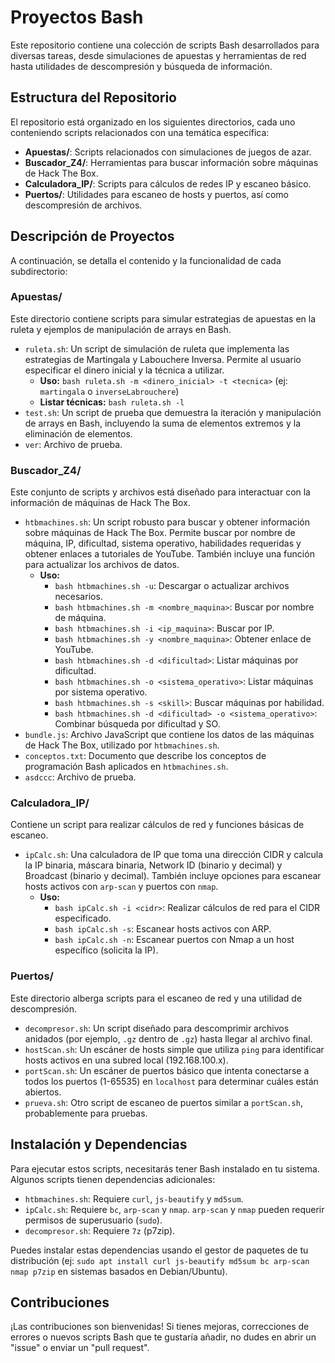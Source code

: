 # Proyectos Bash

Este repositorio contiene una colección de scripts Bash desarrollados para diversas tareas, desde simulaciones de apuestas y herramientas de red hasta utilidades de descompresión y búsqueda de información.

## Estructura del Repositorio

El repositorio está organizado en los siguientes directorios, cada uno conteniendo scripts relacionados con una temática específica:

-   **Apuestas/**: Scripts relacionados con simulaciones de juegos de azar.
-   **Buscador_Z4/**: Herramientas para buscar información sobre máquinas de Hack The Box.
-   **Calculadora_IP/**: Scripts para cálculos de redes IP y escaneo básico.
-   **Puertos/**: Utilidades para escaneo de hosts y puertos, así como descompresión de archivos.

## Descripción de Proyectos

A continuación, se detalla el contenido y la funcionalidad de cada subdirectorio:

### Apuestas/

Este directorio contiene scripts para simular estrategias de apuestas en la ruleta y ejemplos de manipulación de arrays en Bash.

-   `ruleta.sh`: Un script de simulación de ruleta que implementa las estrategias de Martingala y Labouchere Inversa. Permite al usuario especificar el dinero inicial y la técnica a utilizar.
    -   **Uso:** `bash ruleta.sh -m <dinero_inicial> -t <tecnica>` (ej: `martingala` o `inverseLabrouchere`)
    -   **Listar técnicas:** `bash ruleta.sh -l`
-   `test.sh`: Un script de prueba que demuestra la iteración y manipulación de arrays en Bash, incluyendo la suma de elementos extremos y la eliminación de elementos.
-   `ver`: Archivo de prueba.

### Buscador_Z4/

Este conjunto de scripts y archivos está diseñado para interactuar con la información de máquinas de Hack The Box.

-   `htbmachines.sh`: Un script robusto para buscar y obtener información sobre máquinas de Hack The Box. Permite buscar por nombre de máquina, IP, dificultad, sistema operativo, habilidades requeridas y obtener enlaces a tutoriales de YouTube. También incluye una función para actualizar los archivos de datos.
    -   **Uso:**
        -   `bash htbmachines.sh -u`: Descargar o actualizar archivos necesarios.
        -   `bash htbmachines.sh -m <nombre_maquina>`: Buscar por nombre de máquina.
        -   `bash htbmachines.sh -i <ip_maquina>`: Buscar por IP.
        -   `bash htbmachines.sh -y <nombre_maquina>`: Obtener enlace de YouTube.
        -   `bash htbmachines.sh -d <dificultad>`: Listar máquinas por dificultad.
        -   `bash htbmachines.sh -o <sistema_operativo>`: Listar máquinas por sistema operativo.
        -   `bash htbmachines.sh -s <skill>`: Buscar máquinas por habilidad.
        -   `bash htbmachines.sh -d <dificultad> -o <sistema_operativo>`: Combinar búsqueda por dificultad y SO.
-   `bundle.js`: Archivo JavaScript que contiene los datos de las máquinas de Hack The Box, utilizado por `htbmachines.sh`.
-   `conceptos.txt`: Documento que describe los conceptos de programación Bash aplicados en `htbmachines.sh`.
-   `asdccc`: Archivo de prueba.

### Calculadora_IP/

Contiene un script para realizar cálculos de red y funciones básicas de escaneo.

-   `ipCalc.sh`: Una calculadora de IP que toma una dirección CIDR y calcula la IP binaria, máscara binaria, Network ID (binario y decimal) y Broadcast (binario y decimal). También incluye opciones para escanear hosts activos con `arp-scan` y puertos con `nmap`.
    -   **Uso:**
        -   `bash ipCalc.sh -i <cidr>`: Realizar cálculos de red para el CIDR especificado.
        -   `bash ipCalc.sh -s`: Escanear hosts activos con ARP.
        -   `bash ipCalc.sh -n`: Escanear puertos con Nmap a un host específico (solicita la IP).

### Puertos/

Este directorio alberga scripts para el escaneo de red y una utilidad de descompresión.

-   `decompresor.sh`: Un script diseñado para descomprimir archivos anidados (por ejemplo, `.gz` dentro de `.gz`) hasta llegar al archivo final.
-   `hostScan.sh`: Un escáner de hosts simple que utiliza `ping` para identificar hosts activos en una subred local (192.168.100.x).
-   `portScan.sh`: Un escáner de puertos básico que intenta conectarse a todos los puertos (1-65535) en `localhost` para determinar cuáles están abiertos.
-   `prueva.sh`: Otro script de escaneo de puertos similar a `portScan.sh`, probablemente para pruebas.

## Instalación y Dependencias

Para ejecutar estos scripts, necesitarás tener Bash instalado en tu sistema. Algunos scripts tienen dependencias adicionales:

-   `htbmachines.sh`: Requiere `curl`, `js-beautify` y `md5sum`.
-   `ipCalc.sh`: Requiere `bc`, `arp-scan` y `nmap`. `arp-scan` y `nmap` pueden requerir permisos de superusuario (`sudo`).
-   `decompresor.sh`: Requiere `7z` (p7zip).

Puedes instalar estas dependencias usando el gestor de paquetes de tu distribución (ej: `sudo apt install curl js-beautify md5sum bc arp-scan nmap p7zip` en sistemas basados en Debian/Ubuntu).

## Contribuciones

¡Las contribuciones son bienvenidas! Si tienes mejoras, correcciones de errores o nuevos scripts Bash que te gustaría añadir, no dudes en abrir un "issue" o enviar un "pull request".
